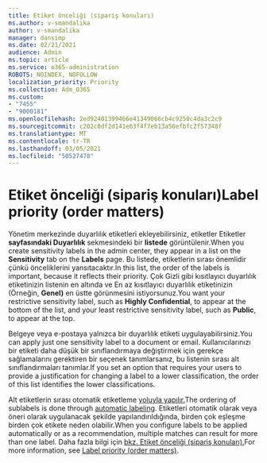 ```yaml
---
title: Etiket önceliği (sipariş konuları)
ms.author: v-smandalika
author: v-smandalika
manager: dansimp
ms.date: 02/21/2021
audience: Admin
ms.topic: article
ms.service: o365-administration
ROBOTS: NOINDEX, NOFOLLOW
localization_priority: Priority
ms.collection: Adm_O365
ms.custom:
- "7455"
- "9000181"
ms.openlocfilehash: 2ed92401399466e41349066cb4c9250c4da3c2c9
ms.sourcegitcommit: c202c0df2d141e63f4f7eb13a56efbfc2f57348f
ms.translationtype: MT
ms.contentlocale: tr-TR
ms.lasthandoff: 03/05/2021
ms.locfileid: "50527478"
---
```

# <a name="label-priority-order-matters"></a><span data-ttu-id="37397-102">Etiket önceliği (sipariş konuları)</span><span class="sxs-lookup"><span data-stu-id="37397-102">Label priority (order matters)</span></span>

<span data-ttu-id="37397-103">Yönetim merkezinde duyarlılık etiketleri ekleyebilirsiniz, etiketler Etiketler **sayfasındaki Duyarlılık** sekmesindeki bir **listede** görüntülenir.</span><span class="sxs-lookup"><span data-stu-id="37397-103">When you create sensitivity labels in the admin center, they appear in a list on the **Sensitivity** tab on the **Labels** page.</span></span> <span data-ttu-id="37397-104">Bu listede, etiketlerin sırası önemlidir çünkü önceliklerini yansıtacaktır.</span><span class="sxs-lookup"><span data-stu-id="37397-104">In this list, the order of the labels is important, because it reflects their priority.</span></span> <span data-ttu-id="37397-105">Çok Gizli gibi kısıtlayıcı duyarlılık etiketinizin listenin en altında ve En az kısıtlayıcı duyarlılık etiketinizin (Örneğin, **Genel)** en üstte görünmesini istiyorsunuz.</span><span class="sxs-lookup"><span data-stu-id="37397-105">You want your restrictive sensitivity label, such as **Highly Confidential**, to appear at the bottom of the list, and your least restrictive sensitivity label, such as **Public**, to appear at the top.</span></span>

<span data-ttu-id="37397-106">Belgeye veya e-postaya yalnızca bir duyarlılık etiketi uygulayabilirsiniz.</span><span class="sxs-lookup"><span data-stu-id="37397-106">You can apply just one sensitivity label to a document or email.</span></span> <span data-ttu-id="37397-107">Kullanıcılarınızı bir etiketi daha düşük bir sınıflandırmaya değiştirmek için gerekçe sağlamalarını gerektiren bir seçenek tanımlarsanız, bu listenin sırası alt sınıflandırmaları tanımlar.</span><span class="sxs-lookup"><span data-stu-id="37397-107">If you set an option that requires your users to provide a justification for changing a label to a lower classification, the order of this list identifies the lower classifications.</span></span>

<span data-ttu-id="37397-108">Alt etiketlerin sırası otomatik etiketleme [yoluyla yapılır.](https://docs.microsoft.com/microsoft-365/compliance/apply-sensitivity-label-automatically)</span><span class="sxs-lookup"><span data-stu-id="37397-108">The ordering of sublabels is done through [automatic labeling](https://docs.microsoft.com/microsoft-365/compliance/apply-sensitivity-label-automatically).</span></span> <span data-ttu-id="37397-109">Etiketleri otomatik olarak veya öneri olarak uygulanacak şekilde yapılandırıldığında, birden çok eşleşme birden çok etikete neden olabilir.</span><span class="sxs-lookup"><span data-stu-id="37397-109">When you configure labels to be applied automatically or as a recommendation, multiple matches can result for more than one label.</span></span> <span data-ttu-id="37397-110">Daha fazla bilgi için [bkz. Etiket önceliği (sipariş konuları).](https://docs.microsoft.com/microsoft-365/compliance/sensitivity-labels)</span><span class="sxs-lookup"><span data-stu-id="37397-110">For more information, see [Label priority (order matters)](https://docs.microsoft.com/microsoft-365/compliance/sensitivity-labels).</span></span>